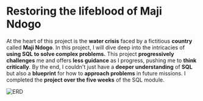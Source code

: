 # Restoring the lifeblood of Maji Ndogo
At the heart of this project is the **water crisis** faced by a fictitious **country** called **Maji Ndogo**. In this project, I will dive deep into the intricacies of **using SQL to solve complex problems.**
This project **progressively challenges** me and offers **less guidance** as I progress, pushing me to **think critically**. By the end, I couldn't just have a **deeper understanding** of **SQL** but also a **blueprint** for how to **approach problems** in future missions.
I completed the **project over the five weeks** of the SQL module.

![ERD](https://github.com/ahmedsalah64/Integrated-Project-Maji-Ndogo/assets/115900209/64cdacd3-0c75-464d-8a60-3a047f91a7fd)

